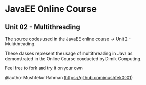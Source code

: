 # JavaEE Online Course
## Unit 02 - Multithreading
The source codes used in the JavaEE online course -> Unit 2 - Multithreading.

These classes represent the usage of multithreading in Java as demonstrated in the Online Course conducted by Dimik Computing.

Feel free to fork and try it on your own.

@author Mushfekur Rahman (https://github.com/mushfek0001)
